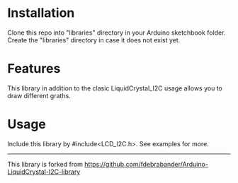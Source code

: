 # Installation #
Clone this repo into "libraries" directory in your Arduino sketchbook folder.
Create the "libraries" directory in case it does not exist yet.

# Features #
This library in addition to the clasic LiquidCrystal_I2C usage allows you to draw different graths.

# Usage #
Include this library by #include<LCD_I2C.h>.
See examples for more.

-------------------------------------------------------------------------------------------------------------------
This library is forked from https://github.com/fdebrabander/Arduino-LiquidCrystal-I2C-library

